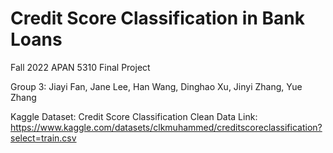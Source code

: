 # Credit Score Classification in Bank Loans

Fall 2022 APAN 5310 Final Project

Group 3: Jiayi Fan, Jane Lee, Han Wang, Dinghao Xu, Jinyi Zhang, Yue Zhang

Kaggle Dataset: Credit Score Classification Clean Data
Link: https://www.kaggle.com/datasets/clkmuhammed/creditscoreclassification?select=train.csv
